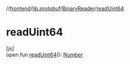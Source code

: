 //[frontend](../../../index.md)/[lib.protobuf](../index.md)/[BinaryReader](index.md)/[readUint64](read-uint64.md)

# readUint64

[js]\
open fun [readUint64](read-uint64.md)(): [Number](https://kotlinlang.org/api/latest/jvm/stdlib/kotlin/-number/index.html)
